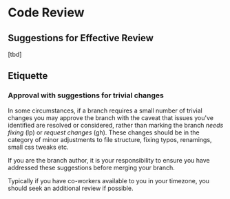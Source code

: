 # Code Review

## Suggestions for Effective Review

[tbd]

## Etiquette

### Approval with suggestions for trivial changes
In some circumstances, if a branch requires a small number of trivial changes you may approve the branch with the caveat that issues you've identified are resolved or considered, rather than marking the branch *needs fixing* (lp) or *request changes* (gh). These changes should be in the category of minor adjustments to file structure, fixing typos, renamings, small css tweaks etc.

If you are the branch author, it is your responsibility to ensure you have addressed these suggestions before merging your branch.

Typically if you have co-workers available to you in your timezone, you should seek an additional review if possible.
